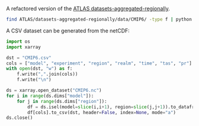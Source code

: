 A refactored version of the [ATLAS datasets-aggregated-regionally](https://github.com/SantanderMetGroup/ATLAS/tree/main/datasets-aggregated-regionally).

```bash
find ATLAS/datasets-aggregated-regionally/data/CMIP6/ -type f | python cmip6.py
```

A CSV dataset can be generated from the netCDF:

```python
import os
import xarray

dst = "CMIP6.csv"
cols = ["model", "experiment", "region", "realm", "time", "tas", "pr"]
with open(dst, "w") as f:
    f.write(",".join(cols))
    f.write("\n")

ds = xarray.open_dataset("CMIP6.nc")
for i in range(ds.dims["model"]):
    for j in range(ds.dims["region"]):
        df = ds.isel(model=slice(i,i+1), region=slice(j,j+1)).to_dataframe().dropna(0).reset_index()
        df[cols].to_csv(dst, header=False, index=None, mode="a")
ds.close()
```

